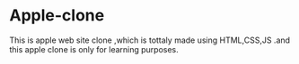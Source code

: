 # Apple-clone
This is apple web site clone ,which is tottaly made using HTML,CSS,JS .and this apple clone is only for learning purposes.
